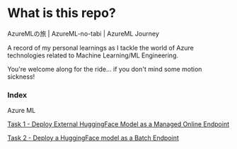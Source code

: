 # What is this repo?

AzureMLの旅 | AzureML-no-tabi | AzureML Journey

A record of my personal learnings as I tackle the world of Azure technologies related to Machine Learning/ML Engineering.

You're welcome along for the ride... if you don't mind some motion sickness!

### Index

Azure ML

[Task 1 - Deploy External HuggingFace Model as a Managed Online Endpoint](./1.deploy-ext-hf-model/README.md)

[Task 2 - Deploy a HuggingFace model as a Batch Endpoint](./2.deploy-batch-hf-model/README.md)

